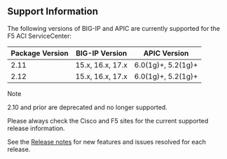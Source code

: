## Support Information

The following versions of BIG-IP and APIC are currently supported for the F5 ACI ServiceCenter:
 
| Package Version | BIG-IP Version               | APIC Version                                              | 
|-----------------|------------------------------|-----------------------------------------------------------|
| 2.11            | 15.x, 16.x, 17.x             | 6.0(1g)+, 5.2(1g)+                                        |
| 2.12            | 15.x, 16.x, 17.x             | 6.0(1g)+, 5.2(1g)+                                        |

Note  

2.10 and prior are deprecated and no longer supported.

Please always check the Cisco and F5 sites for the current supported release information.

See the [Release notes](https://clouddocs.f5.com/f5-aci-servicecenter/latest/release-notes.html) for new features and issues resolved for each release. 
